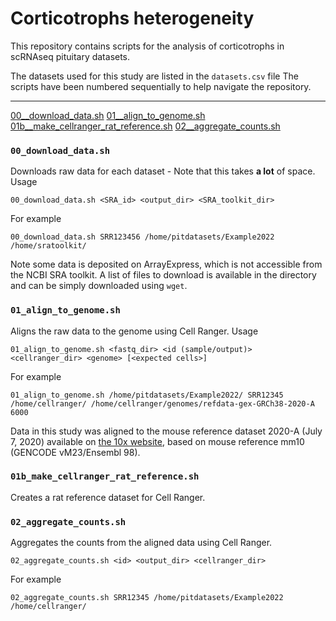 # Corticotrophs heterogeneity

This repository contains scripts for the analysis of corticotrophs in scRNAseq pituitary datasets.

The datasets used for this study are listed in the `datasets.csv` file
The scripts have been numbered sequentially to help navigate the repository.

---

[00__download_data.sh](#00downloaddatash)
[01__align_to_genome.sh](#01aligntogenomesh)
[01b__make_cellranger_rat_reference.sh](#01bmakecellrangerratreference)
[02__aggregate_counts.sh](#02aggregatecountssh)

### `00_download_data.sh`

Downloads raw data for each dataset - Note that this takes **a lot** of space.
Usage

    00_download_data.sh <SRA_id> <output_dir> <SRA_toolkit_dir>

For example

    00_download_data.sh SRR123456 /home/pitdatasets/Example2022 /home/sratoolkit/

Note some data is deposited on ArrayExpress, which is not accessible from the NCBI SRA toolkit. A list of files to download is available in the directory and can be simply downloaded using `wget`.

### `01_align_to_genome.sh`

Aligns the raw data to the genome using Cell Ranger.
Usage

    01_align_to_genome.sh <fastq_dir> <id (sample/output)> <cellranger_dir> <genome> [<expected cells>]

For example

    01_align_to_genome.sh /home/pitdatasets/Example2022/ SRR12345 /home/cellranger/ /home/cellranger/genomes/refdata-gex-GRCh38-2020-A 6000

Data in this study was aligned to the mouse reference dataset 2020-A (July 7, 2020) available on [the 10x website](https://support.10xgenomics.com/single-cell-gene-expression/software/downloads/latest), based on mouse reference mm10 (GENCODE vM23/Ensembl 98).

### `01b_make_cellranger_rat_reference.sh`

Creates a rat reference dataset for Cell Ranger.

### `02_aggregate_counts.sh`

Aggregates the counts from the aligned data using Cell Ranger.

    02_aggregate_counts.sh <id> <output_dir> <cellranger_dir>

For example

    02_aggregate_counts.sh SRR12345 /home/pitdatasets/Example2022 /home/cellranger/

